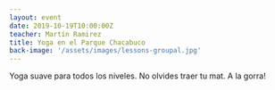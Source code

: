 ```yaml
---
layout: event
date: 2019-10-19T10:00:00Z
teacher: Martín Ramirez
title: Yoga en el Parque Chacabuco
back-image: '/assets/images/lessons-groupal.jpg'
---
```

Yoga suave para todos los niveles. No olvides traer tu mat. 
A la gorra!